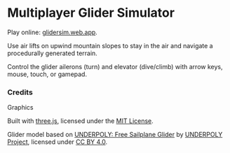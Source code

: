 # Multiplayer Glider Simulator

Play online: [glidersim.web.app](https://glidersim.web.app).

Use air lifts on upwind mountain slopes to stay in the air and navigate a procedurally generated terrain.

Control the glider ailerons (turn) and elevator (dive/climb) with arrow keys, mouse, touch, or gamepad.

### Credits

Graphics 

Built with [three.js](https://threejs.org/), licensed under the [MIT License](https://github.com/mrdoob/three.js?tab=MIT-1-ov-file#readme).

Glider model based on [UNDERPOLY: Free Sailplane Glider](https://sketchfab.com/3d-models/underpoly-free-sailplane-glider-45ffefc38fcf4e76a9d0c2a4e76262ef) by [UNDERPOLY Project](https://sketchfab.com/underpolyproject), licensed under [CC BY 4.0](https://creativecommons.org/licenses/by/4.0/).